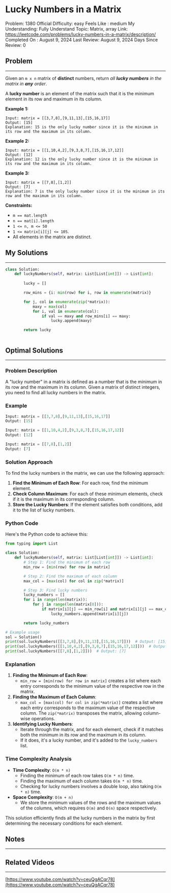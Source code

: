 # Lucky Numbers in a Matrix

Problem: 1380
Official Difficulty: easy
Feels Like : medium
My Understanding: Fully Understand
Topic: Matrix, array
Link: https://leetcode.com/problems/lucky-numbers-in-a-matrix/description/
Completed On : August 9, 2024
Last Review: August 9, 2024
Days Since Review: 0

## Problem

---

Given an `m x n` matrix of **distinct** numbers, return *all **lucky numbers** in the matrix in **any** order*.

A **lucky number** is an element of the matrix such that it is the minimum element in its row and maximum in its column.

**Example 1:**

```
Input: matrix = [[3,7,8],[9,11,13],[15,16,17]]
Output: [15]
Explanation: 15 is the only lucky number since it is the minimum in its row and the maximum in its column.
```

**Example 2:**

```
Input: matrix = [[1,10,4,2],[9,3,8,7],[15,16,17,12]]
Output: [12]
Explanation: 12 is the only lucky number since it is the minimum in its row and the maximum in its column.
```

**Example 3:**

```
Input: matrix = [[7,8],[1,2]]
Output: [7]
Explanation: 7 is the only lucky number since it is the minimum in its row and the maximum in its column.
```

**Constraints:**

- `m == mat.length`
- `n == mat[i].length`
- `1 <= n, m <= 50`
- `1 <= matrix[i][j] <= 105`.
- All elements in the matrix are distinct.

## My Solutions

---

```python
class Solution:
    def luckyNumbers(self, matrix: List[List[int]]) -> List[int]:
        
        lucky = []

        row_mins = {i: min(row) for i, row in enumerate(matrix)}

        for j, col in enumerate(zip(*matrix)):
            maxy = max(col)
            for i, val in enumerate(col):
                if val == maxy and row_mins[i] == maxy:
                    lucky.append(maxy)

        return lucky
```

```python

```

## Optimal Solutions

---

### Problem Description

A "lucky number" in a matrix is defined as a number that is the minimum in its row and the maximum in its column. Given a matrix of distinct integers, you need to find all lucky numbers in the matrix.

### Example

```python
Input: matrix = [[3,7,8],[9,11,13],[15,16,17]]
Output: [15]

Input: matrix = [[1,10,4,2],[9,3,8,7],[15,16,17,12]]
Output: [12]

Input: matrix = [[7,8],[1,2]]
Output: [7]

```

### Solution Approach

To find the lucky numbers in the matrix, we can use the following approach:

1. **Find the Minimum of Each Row**: For each row, find the minimum element.
2. **Check Column Maximum**: For each of these minimum elements, check if it is the maximum in its corresponding column.
3. **Store the Lucky Numbers**: If the element satisfies both conditions, add it to the list of lucky numbers.

### Python Code

Here's the Python code to achieve this:

```python
from typing import List

class Solution:
    def luckyNumbers(self, matrix: List[List[int]]) -> List[int]:
        # Step 1: Find the minimum of each row
        min_row = [min(row) for row in matrix]

        # Step 2: Find the maximum of each column
        max_col = [max(col) for col in zip(*matrix)]

        # Step 3: Find lucky numbers
        lucky_numbers = []
        for i in range(len(matrix)):
            for j in range(len(matrix[0])):
                if matrix[i][j] == min_row[i] and matrix[i][j] == max_col[j]:
                    lucky_numbers.append(matrix[i][j])

        return lucky_numbers

# Example usage
sol = Solution()
print(sol.luckyNumbers([[3,7,8],[9,11,13],[15,16,17]]))  # Output: [15]
print(sol.luckyNumbers([[1,10,4,2],[9,3,8,7],[15,16,17,12]]))  # Output: [12]
print(sol.luckyNumbers([[7,8],[1,2]]))  # Output: [7]

```

### Explanation

1. **Finding the Minimum of Each Row**:
    - `min_row = [min(row) for row in matrix]` creates a list where each entry corresponds to the minimum value of the respective row in the matrix.
2. **Finding the Maximum of Each Column**:
    - `max_col = [max(col) for col in zip(*matrix)]` creates a list where each entry corresponds to the maximum value of the respective column. The `zip(*matrix)` transposes the matrix, allowing column-wise operations.
3. **Identifying Lucky Numbers**:
    - Iterate through the matrix, and for each element, check if it matches both the minimum in its row and the maximum in its column.
    - If it does, it's a lucky number, and it's added to the `lucky_numbers` list.

### Time Complexity Analysis

- **Time Complexity**: `O(m * n)`
    - Finding the minimum of each row takes `O(m * n)` time.
    - Finding the maximum of each column takes `O(m * n)` time.
    - Checking for lucky numbers involves a double loop, also taking `O(m * n)` time.
- **Space Complexity**: `O(m + n)`
    - We store the minimum values of the rows and the maximum values of the columns, which requires `O(m)` and `O(n)` space respectively.

This solution efficiently finds all the lucky numbers in the matrix by first determining the necessary conditions for each element.

## Notes

---

 

## Related Videos

---

[https://www.youtube.com/watch?v=ceuQgACqr78](https://www.youtube.com/watch?v=ceuQgACqr78)